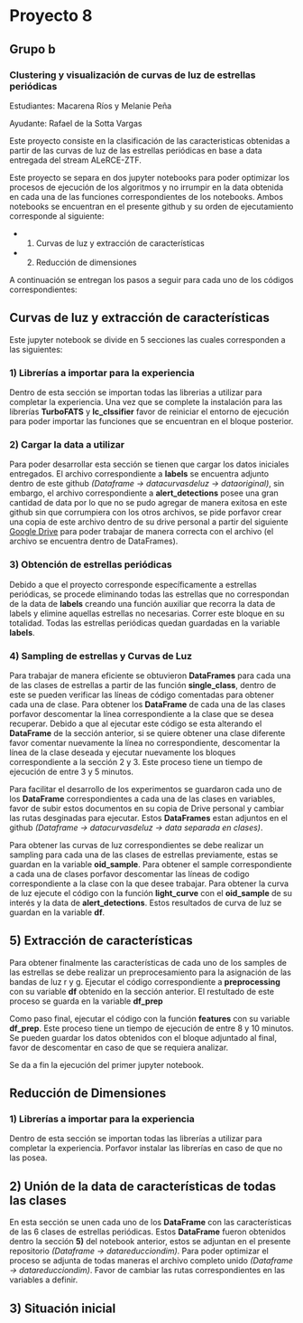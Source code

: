 # Proyecto 8

## Grupo b 

### Clustering y visualización de curvas de luz de estrellas periódicas

Estudiantes: Macarena Ríos y Melanie Peña

Ayudante: Rafael de la Sotta Vargas

Este proyecto consiste en la clasificación de las caracteristicas obtenidas a partir de las curvas de luz de las estrellas periódicas en base a data entregada del stream ALeRCE-ZTF. 

Este proyecto se separa en dos jupyter notebooks para poder optimizar los procesos de ejecución de los algoritmos y no irrumpir en la data obtenida en cada una de las funciones correspondientes de los notebooks. Ambos notebooks se encuentran en el presente github y su orden de ejecutamiento corresponde al siguiente:

* 1) Curvas de luz y extracción de características
* 2) Reducción de dimensiones

A continuación se entregan los pasos a seguir para cada uno de los códigos correspondientes:

## Curvas de luz y extracción de características

Este jupyter notebook se divide en 5 secciones las cuales corresponden a las siguientes:

### 1) Librerías a importar para la experiencia

Dentro de esta sección se importan todas las librerias a utilizar para completar la experiencia. Una vez que se complete la instalación para las librerías **TurboFATS** y **lc_clssifier** favor de reiniciar el entorno de ejecución para poder importar las funciones que se encuentran en el bloque posterior.

### 2) Cargar la data a utilizar

Para poder desarrollar esta sección se tienen que cargar los datos iniciales entregados. El archivo correspondiente a **labels** se encuentra adjunto dentro de este github *(Dataframe -> datacurvasdeluz -> dataoriginal)*, sin embargo, el archivo correspondiente a **alert_detections** posee una gran cantidad de data por lo que no se pudo agregar de manera exitosa en este github sin que corrumpiera con los otros archivos, se pide porfavor crear una copia de este archivo dentro de su drive personal a partir del siguiente [Google Drive](https://drive.google.com/drive/folders/1EX7qSca6i-R8HOZMSushjxiW3YoPQ9Nw?usp=sharing) para poder trabajar de manera correcta con el archivo (el archivo se encuentra dentro de DataFrames).

### 3) Obtención de estrellas periódicas

Debido a que el proyecto corresponde específicamente a estrellas periódicas, se procede eliminando todas las estrellas que no correspondan de la data de **labels** creando una función auxiliar que recorra la data de labels y elimine aquellas estrellas no necesarias. Correr este bloque en su totalidad. Todas las estrellas periódicas quedan guardadas en la variable **labels**.

### 4) Sampling de estrellas y Curvas de Luz
Para trabajar de manera eficiente se obtuvieron **DataFrames** para cada una de las clases de estrellas a partir de las función **single_class**, dentro de este se pueden verificar las líneas de código comentadas para obtener cada una de clase. Para obtener los **DataFrame** de cada una de las clases porfavor descomentar la línea correspondiente a la clase que se desea recuperar. Debido a que al ejecutar este código se esta alterando el **DataFrame** de la sección anterior, si se quiere obtener una clase diferente favor comentar nuevamente la línea no correspondiente, descomentar la línea de la clase deseada y  ejecutar nuevamente los bloques correspondiente a la sección 2 y 3. Este proceso tiene un tiempo de ejecución de entre 3 y 5 minutos.

Para facilitar el desarrollo de los experimentos se guardaron cada uno de los **DataFrame** correspondientes a cada una de las clases en variables, favor de subir estos documentos en su copia de Drive personal y cambiar las rutas desginadas para ejecutar. Estos **DataFrames** estan adjuntos en el github *(Dataframe -> datacurvasdeluz -> data separada en clases)*.

Para obtener las curvas de luz correspondientes se debe realizar un sampling para cada una de las clases de estrellas previamente, estas se guardan en la variable **oid_sample**. Para obtener el sample correspondiente a cada una de clases porfavor descomentar las líneas de codigo correspondiente a la clase con la que desee trabajar. Para obtener la curva de luz ejecute el código con la función **light_curve** con el **oid_sample** de su interés y la data de **alert_detections**. Estos resultados de curva de luz se guardan en la variable **df**.

## 5) Extracción de características

Para obtener finalmente las características de cada uno de los samples de las estrellas se debe realizar un preprocesamiento para la asignación de las bandas de luz r y g. Ejecutar el código correspondiente a **preprocessing** con su variable **df** obtenido en la sección anterior. El restultado de este proceso se guarda en la variable **df_prep**

Como paso final, ejecutar el código con la función **features** con su variable **df_prep**. Este proceso tiene un tiempo de ejecución de entre 8 y 10 minutos. Se pueden guardar los datos obtenidos con el bloque adjuntado al final, favor de descomentar en caso de que se requiera analizar.

Se da a fin la ejecución del primer jupyter notebook.

## Reducción de Dimensiones

### 1) Librerías a importar para la experiencia

Dentro de esta sección se importan todas las librerías a utilizar para completar la experiencia. Porfavor instalar las librerías en caso de que no las posea.

## 2) Unión de la data de características de todas las clases

En esta sección se unen cada uno de los **DataFrame** con las características de las 6 clases de estrellas periódicas. Estos **DataFrame** fueron obtenidos dentro la sección **5)** del notebook anterior, estos se adjuntan en el presente repositorio *(Dataframe -> datareducciondim)*. Para poder optimizar el proceso se adjunta de todas maneras el archivo completo unido *(Dataframe -> datareducciondim)*. Favor de cambiar las rutas correspondientes en las variables a definir.

## 3) Situación inicial
